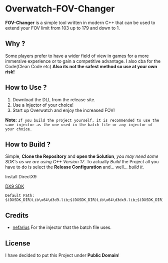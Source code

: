 # Overwatch-FOV-Changer

**FOV-Changer** is a simple tool written in modern C++ that can be used to extend your FOV limit from 103 up to 179 and down to 1.

## Why ?

Some players prefer to have a wider field of view in games for a more immersive experience or to gain a competitive advantage. I also cba for the Code(Clean Code etc) **Also its not the safest method so use at your own risk!**

## How to Use ?

1. Download the DLL from the release site.
2. Use a Injector of your choice!
3. Start up Overwatch and enjoy the increased FOV!

**Note:** `If you build the project yourself, it is recommended to use the same injector as the one used in the batch file or any injector of your choice.`

## How to Build ?

Simple, **Clone the Repository** and **open the Solution**, *you may need some SDK's as we are using C++ Version 17*.
To actually *Build* the Project all you have to do is select the **Release Configuration** and... well... *build it*.

Install DirectX9

[DX9 SDK](https://www.microsoft.com/en-us/download/details.aspx?id=6812)
```
Default Path:
$(DXSDK_DIR)Lib\x64\d3d9.lib;$(DXSDK_DIR)Lib\x64\d3dx9.lib;$(DXSDK_DIR)Lib\x86\d3d9.lib;$(DXSDK_DIR)Lib\x86\d3dx9.lib
```

## Credits

- [nefarius](https://github.com/nefarius/Injector) For the injector that the batch file uses.

## License

I have decided to put this Project under **Public Domain**!

